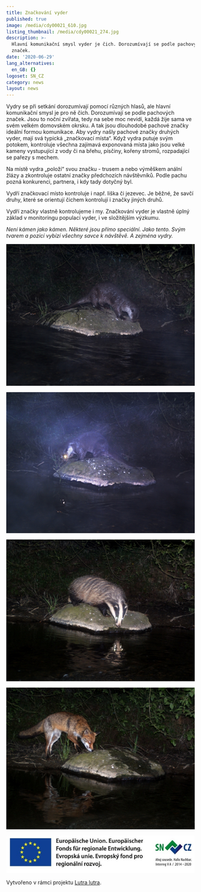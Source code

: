 ```yaml
---
title: Značkování vyder
published: true
image: /media/cdy00021_610.jpg
listing_thumbnail: /media/cdy00021_274.jpg
description: >-
  Hlavní komunikační smysl vyder je čich. Dorozumívají se podle pachových
  značek. 
date: '2020-06-29'
lang_alternatives:
  en_GB: {}
logoset: SN_CZ
category: news
layout: news
---
```

Vydry se při setkání dorozumívají pomocí různých hlasů, ale hlavní komunikační smysl je pro ně čich. Dorozumívají se podle pachových značek. Jsou to noční zvířata, tedy na sebe moc nevidí, každá žije sama ve svém velkém domovském okrsku. A tak jsou dlouhodobé pachové značky ideální formou komunikace. Aby vydry našly pachové značky druhých vyder, mají svá typická „značkovací místa“. Když vydra putuje svým potokem, kontroluje všechna zajímavá exponovaná místa jako jsou velké kameny vystupující z vody či na břehu, písčiny, kořeny stromů, rozpadající se pařezy s mechem. 

Na místě vydra „položí“ svou značku - trusem a nebo výměškem anální žlázy a zkontroluje ostatní značky předchozích návštěvníků. Podle pachu pozná konkurenci, partnera, i kdy tady dotyčný byl. 

Vydří značkovací místo kontroluje i např. liška či jezevec. Je běžné, že savčí druhy, které se orientují čichem kontrolují i značky jiných druhů.

Vydří značky vlastně kontrolujeme i my. Značkování vyder je vlastně úplný základ v monitoringu populací vyder, i ve složitějším výzkumu. 

_Není kámen jako kámen. Některé jsou přímo speciální. Jako tento. Svým tvarem a pozicí vybízí všechny savce k návštěvě. A zejména vydry._

![otter marking on a stone](/media/cdy00100_610.jpg "marking otter")

![otter marking on a stone](/media/cdy00033_610.jpg "marking otter")

![jezevec na značkovacím kameni vydry](/media/cdy00107_610.jpg "jezevec na značkovacím kameni vydry")

![liška na značkovacím kameni vyder](/media/cdy00185_610.jpg "liška na značkovacím kameni vyder")

![](/media/spojene_loga_610.jpg)

Vytvořeno v rámci projektu [Lutra lutra](/projekty/projekt-lutra-lutra).
